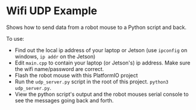 # Wifi UDP Example

Shows how to send data from a robot mouse to a Python script and back.

To use:
* Find out the local ip address of your laptop or Jetson (use `ipconfig` on windows, `ip addr` on the Jetson)
* Edit `main.cpp` to contain your laptop (or Jetson's) ip address. Make sure the wifi name/password are correct.
* Flash the robot mouse with this PlatformIO project
* Run the `udp_server.py` script in the root of this project. `python3 udp_server.py`.
* View the python script's output and the robot mouses serial console to see the messages going back and forth.
